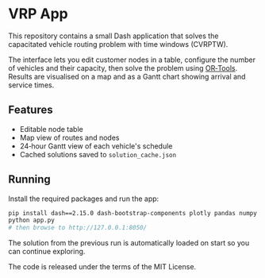# VRP App

This repository contains a small Dash application that solves the capacitated vehicle routing problem with time windows (CVRPTW).

The interface lets you edit customer nodes in a table, configure the number of vehicles and their capacity, then solve the problem using [OR‑Tools](https://developers.google.com/optimization/).  Results are visualised on a map and as a Gantt chart showing arrival and service times.

## Features

- Editable node table
- Map view of routes and nodes
- 24‑hour Gantt view of each vehicle's schedule
- Cached solutions saved to `solution_cache.json`

## Running

Install the required packages and run the app:

```bash
pip install dash==2.15.0 dash-bootstrap-components plotly pandas numpy ortools
python app.py
# then browse to http://127.0.0.1:8050/
```

The solution from the previous run is automatically loaded on start so you can continue exploring.

The code is released under the terms of the MIT License.
